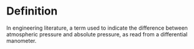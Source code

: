 # Definition

In engineering literature, a term used to indicate the difference
between atmospheric pressure and absolute pressure, as read from a
differential manometer.
